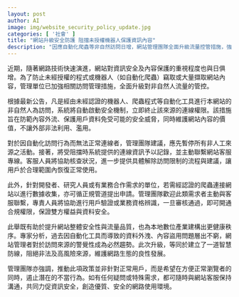 ```yaml
---
layout: post
author: AI
image: img/website_security_policy_update.jpg
categories: [ '社會' ]
title: "網站升級安全防護 阻擋未授權機器人保護資訊內容"
description: "因應自動化爬蟲等非自然訪問日增，網站管理團隊全面升級流量控管措施，強化內容與用戶資料安全，同時提供開發者申請認證通道，雙管齊下守護網路秩序與產業權益。"
---
```

近期，隨著網路技術快速演進，網站對資訊安全及內容保護的重視程度也與日俱增。為了防止未經授權的程式或機器人（如自動化爬蟲）竊取或大量擷取網站內容，管理單位已加強相關訪問管理措施，全面升級對非自然人流量的管控。

根據最新公告，凡是經由未經認證的機器人、爬蟲程式等自動化工具進行本網站的非自然人為訪問，系統將自動啟動安全機制，立即終止該來源的連線權限。該措施旨在防範內容外流、保護用戶資料免受可能的安全威脅，同時維護網站內容的價值，不讓外部非法利用、濫用。

對於因自動化訪問行為而無法正常連線者，管理團隊建議，應先暫停所有非人工來源之活動。接著，將受阻擋時系統提供的連線資訊予以記錄，並主動聯繫網站客服專線。客服人員將協助核查狀況，進一步提供具體解除訪問限制的流程與建議，讓用戶於合理範圍內恢復正常使用。

此外，針對開發者、研究人員或有業務合作需求的單位，若需經認證的爬蟲連接網站以進行數據收集，亦可循正規管道提出申請。管理團隊歡迎此類需求者主動與客服聯繫，專責人員將協助進行用戶驗證或業務資格辨識，一旦審核通過，即可開通合規權限，保證雙方權益與資料安全。

此舉既有助於提升網站整體安全性與流量品質，也為本地數位產業建構出更健康秩序。專家分析，過去因自動化工具而導致的資料外洩、內容盜用問題層出不窮，網站管理者對於訪問來源的警覺性成為必然趨勢。此次升級，等同於建立了一道智慧防線，阻絕非法及高風險來源，維護網路生態的良性發展。

管理團隊亦強調，推動此項政策並非針對正常用戶，而是希望在方便正常瀏覽者的同時，遏止潛在的不當行為。如有任何疑問或特殊需求，都可隨時與網站客服保持溝通，共同力促資訊安全，創造優質、安全的網路使用環境。